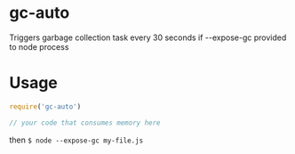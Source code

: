# gc-auto
Triggers garbage collection task every 30 seconds if --expose-gc provided to node process

# Usage

```javascript
require('gc-auto')

// your code that consumes memory here
```
then `$ node --expose-gc my-file.js`
